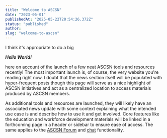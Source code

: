 ```yaml
---
title: "Welcome to ASCSN"
date: "2023-06-01"
publishedAt: "2025-05-22T20:54:26.372Z"
status: "published"
author:
slug: "welcome-to-ascsn"
---
```


I think it's appropriate to do a big

***Hello World!***

here on account of the launch of a few neat ASCSN tools and resources recently! The most important launch is, of course, the very website you're reading right now. I doubt that the news section itself will be populated with hyper-frequent posts though this page will serve as a nice highlight of ASCSN initiatives and act as a centralized location to access materials produced by ASCSN members.

As additional tools and resources are launched, they will likely have an associated news update with some context explaining what the intended use case is and describe how to use it and get involved. Core features like the education and workforce development materials will be linked in a forthcoming page in a header or sidebar to ensure ease of access. The same applies to the [ASCSN Forum](https://forum.ascsn.net) and [chat](https://chat.ascsn.net) functionality.